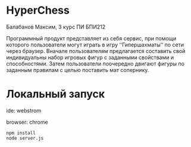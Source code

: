 # HyperChess
Балабанов Максим, 3 курс ПИ БПИ212 

Программный продукт представляет из себя сервис, при помощи которого пользователи могут играть в игру ‘‘Гипершахматы‘‘ по сети через браузер.
Вначале пользователям предлагается составить свой индивидуальны набор игровых фигур с заданными свойствами и способностями. Затем пользователи поочередно двигают фигуры по заданным правилам с целью поставить мат сопернику.

# Локальный запуск

ide: webstrom

browser: chrome
```
npm install
node server.js
```
